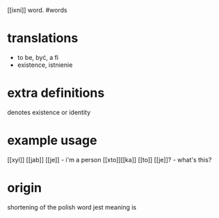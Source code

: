 [[ixni]] word.
#words
# translations 
- to be, być, a fi
- existence, istnienie
# extra definitions
denotes existence or identity
# example usage
[[xyl]] [[jab]] [[je]] - i'm a person
[[xto]][[ka]] [[to]] [[je]]? - what's this?
# origin
shortening of the polish word jest meaning is
